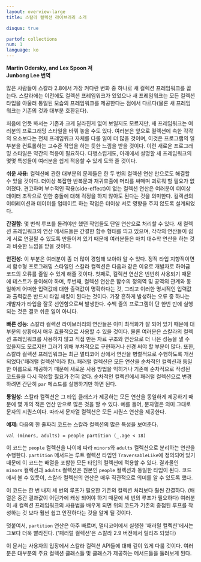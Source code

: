 ```yaml
---
layout: overview-large
title: 스칼라 컬렉션 라이브러리 소개

disqus: true

partof: collections
num: 1
language: ko
---
```


**Martin Odersky, and Lex Spoon 저**<br>
**Junbong Lee 번역**

많은 사람들이 스칼라 2.8에서 가장 커다란 변화 중 하나로 새 컬렉션 프레임워크를 꼽는다.
스칼라에는 이전에도 컬렉션 프레임워크가 있었으나 새 프레임워크는 모든 컬렉션 타입을 아울러
통일된 모습의 프레임워크를 제공한다는 점에서 다르다(물론 새 프레임워크는 기존의 것과 대부분 호환된다).

처음에 언듯 봐서는 기존과 크게 달라진게 없어 보일지도 모르지만, 새 프레임워크는 여러분의 프로그래밍 스타일을 바꿔 놓을 수도 있다.
여러분은 앞으로 컬렉션에 속한 각각의 요소보다는 전체 프레임워크 자체를 다룰 일이 더 많을 것이며,
이것은 프로그램의 일부분을 컨트롤하는 고수준 작업을 하는 듯한 느낌을 받을 것이다.
이런 새로운 프로그래밍 스타일은 약간의 적응이 필요하다. 다행스럽게도, 아래에서 설명할 새 프레임워크의 몇몇 특성들이 여러분을 쉽게 적응할 수 있게 도와 줄 것이다.

**쉬운 사용:** 컬렉션에 관한 대부분의 문제들은 한 두 번의 컬렉션 연산 만으로도 해결할 수 있을 것이다.
더이상 복잡한 반복문과 재귀호출에 머리를 싸매며 괴로워 할 필요가 없어졌다.
견고하며 부수적인 작용(side-effect)이 없는 컬렉션 연산은
여러분이 더이상 데이터 조작으로 인한 충돌에 대해 걱정을 하지 않아도 된다는 것을 의미한다.
컬렉션의 이터레이션과 데이터를 업데이트 하는 작업은 더이상 서로 영향을 주지 않도록 설계되었다.

**간결함:** 몇 번씩 루프를 돌려야만 했던 작업들도 단일 연산으로 처리할 수 있다. 새 컬렉션 프레임워크의 연산 메서드들은 간결한 함수 형태를 띄고 있으며,
각각의 연산들이 쉽게 서로 연결될 수 있도록 만들어져 있기 때문에 여러분들은 마치 대수학 연산을 하는 것과 비슷한 느낌을 받을 것이다.

**안전성:** 이 부분은 여러분이 좀 더 많이 경험해 보아야 알 수 있다.
정적 타입 지향적이면서 함수형 프로그래밍 스타일인 스칼라 컬렉션은 다음과 같은 이유로 개발자로 하여금 코드의 오류를 줄일 수 있게 해줄 것이다.
첫째로, 컬렉션 연산은 빈번히 사용되기 때문에 테스트가 용이해야 하며,
두번째, 컬렉션 연산은 함수의 정의역 및 공역의 관계와 동일하게 어떠한 입력값에 대한 출력값이 명확하다는 것,
그리고 이러한 명시적인 입력값과 출력값은 반드시 타입 체킹이 된다는 것이다.
가장 흔하게 발생하는 오류 중 하나는 개발자가 타입을 잘못 선언함으로써 발생한다.
수백 줄의 프로그램이 단 한번 만에 실행되는 것은 결코 쉬운 일이 아니다.

**빠른 성능:** 스칼라 컬렉션 라이브러리의 연산들은 이미 최적화가 잘 되어 있기 때문에 대부분의 상황에서 매우 효율적으로 사용할 수 있을 것이다.
물론 여러분은 스칼라의 컬렉션 프레임워크를 사용하지 않고 직접 만든 자료 구조와 연산으로 더 나은 성능을 낼 수 있을지도 모르지만
그러기 위해 부차적으로 구현하거나 신경 써야 할 부분이 많다.
또한, 스칼라 컬렉션 프레임워크는 최근 멀티코어 상에서 연산을 병렬적으로 수행하도록 개선되었다('패러럴 컬렉션'이라 함).
패러럴 컬렉션은 모든 연산을 순차적인 컬렉션과 동일한 이름으로 제공하기 때문에
새로운 사용 방법을 익히거나 기존에 순차적으로 작성된 코드들을 다시 작성할 핋요가 전혀 없다.
순차적인 컬렉션에서 패러럴 컬렉션으로 변경하려면 간단히 `par` 메소드를 실행하기만 하면 된다.

**통일성:** 스칼라 컬렉션은 그 타입 클래스가 제공하는 모든 연산을 동일하게 제공하기 때문에 몇 개의 적은 연산 만으로 많은 것을 할 수 있다.
예를 들어, 문자열은 의미 그대로 문자의 시퀀스이다. 따라서 문자열 컬렉션은 모든 시퀀스 연산을 제공한다.

**예제:** 다음의 한 줄짜리 코드는 스칼라 컬렉션의 많은 특성을 보여준다.

    val (minors, adults) = people partition (_.age < 18)

이 코드는 `people` 컬렉션을 나이에 따라 `minors`와 `adults` 컬렉션으로 분리하는 연산을 수행한다.
`partition` 메서드는 루트 컬렉션 타입인 `TraversableLike`에 정의되어 있기 때문에 이 코드는 배열을 포함한 모든 타입의 컬렉션에 적용할 수 있다.
결과물인 `minors` 컬렉션과 `adults` 컬렉션은 원본인 `people` 컬렉션과 동일한 타입이 된다.
코드에서 볼 수 있듯이, 스칼라 컬렉션의 연산은 매우 직관적으로 의미를 알 수 있도록 했다.

이 코드는 한 번 내지 세 번의 루프가 필요한 기존의 컬렉션 처리보다 훨씬 간결하다.
(배열은 중간 결과값이 어딘가에 캐싱 되어야 하기 때문에 세 번의 루프가 필요하다)
여러분이 새 컬렉션 프레임워크의 사용법을 배우게 되면 위의 코드가 기존의 중첩된 루프를 작성하는 것 보다 훨씬 쉽고 안전하다는 것을 알게 될 것이다.

덧붙여서, `partition` 연산은 아주 빠르며, 멀티코어에서 실행한 '패러럴 컬렉션'에서는 그보다 더욱 빨라진다.
('패러럴 컬렉션'은 스칼라 2.9 버전에서 릴리즈 되었다)

이 문서는 사용자의 입장에서 스칼라 컬렉션 API들에 대해 깊이 있게 다룰 것이다.
여러분은 대부분의 주요 컬렉션 클래스들 맟 클래스가 제공하는 메서드들을 둘러보게 된다.
